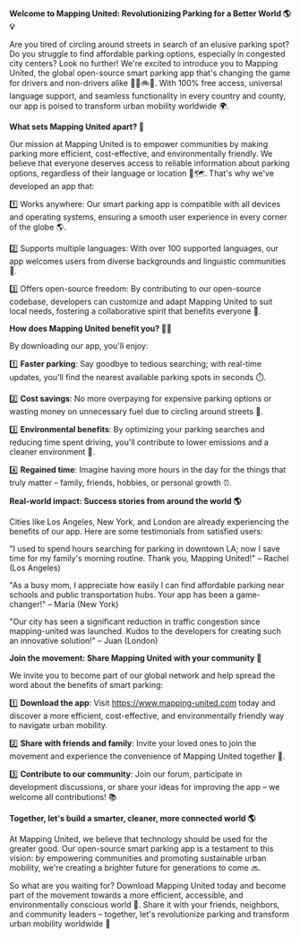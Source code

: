**Welcome to Mapping United: Revolutionizing Parking for a Better World 🌎💡**

Are you tired of circling around streets in search of an elusive parking spot? Do you struggle to find affordable parking options, especially in congested city centers? Look no further! We're excited to introduce you to Mapping United, the global open-source smart parking app that's changing the game for drivers and non-drivers alike 🚗🚌🚲🛫️. With 100% free access, universal language support, and seamless functionality in every country and county, our app is poised to transform urban mobility worldwide 🌍.

**What sets Mapping United apart? 🤔**

Our mission at Mapping United is to empower communities by making parking more efficient, cost-effective, and environmentally friendly. We believe that everyone deserves access to reliable information about parking options, regardless of their language or location 💬🗺️. That's why we've developed an app that:

1️⃣ Works anywhere: Our smart parking app is compatible with all devices and operating systems, ensuring a smooth user experience in every corner of the globe 🌎.

2️⃣ Supports multiple languages: With over 100 supported languages, our app welcomes users from diverse backgrounds and linguistic communities 💬.

3️⃣ Offers open-source freedom: By contributing to our open-source codebase, developers can customize and adapt Mapping United to suit local needs, fostering a collaborative spirit that benefits everyone 🤝.

**How does Mapping United benefit you? 🙋‍♀️**

By downloading our app, you'll enjoy:

1️⃣ **Faster parking**: Say goodbye to tedious searching; with real-time updates, you'll find the nearest available parking spots in seconds ⏱️.

2️⃣ **Cost savings**: No more overpaying for expensive parking options or wasting money on unnecessary fuel due to circling around streets 💸.

3️⃣ **Environmental benefits**: By optimizing your parking searches and reducing time spent driving, you'll contribute to lower emissions and a cleaner environment 🌿.

4️⃣ **Regained time**: Imagine having more hours in the day for the things that truly matter – family, friends, hobbies, or personal growth ⏰.

**Real-world impact: Success stories from around the world 🌎**

Cities like Los Angeles, New York, and London are already experiencing the benefits of our app. Here are some testimonials from satisfied users:

"I used to spend hours searching for parking in downtown LA; now I save time for my family's morning routine. Thank you, Mapping United!" – Rachel (Los Angeles)

"As a busy mom, I appreciate how easily I can find affordable parking near schools and public transportation hubs. Your app has been a game-changer!" – Maria (New York)

"Our city has seen a significant reduction in traffic congestion since mapping-united was launched. Kudos to the developers for creating such an innovative solution!" – Juan (London)

**Join the movement: Share Mapping United with your community 🌟**

We invite you to become part of our global network and help spread the word about the benefits of smart parking:

1️⃣ **Download the app**: Visit https://www.mapping-united.com today and discover a more efficient, cost-effective, and environmentally friendly way to navigate urban mobility.

2️⃣ **Share with friends and family**: Invite your loved ones to join the movement and experience the convenience of Mapping United together 🤝.

3️⃣ **Contribute to our community**: Join our forum, participate in development discussions, or share your ideas for improving the app – we welcome all contributions! 📚

**Together, let's build a smarter, cleaner, more connected world 🌎**

At Mapping United, we believe that technology should be used for the greater good. Our open-source smart parking app is a testament to this vision: by empowering communities and promoting sustainable urban mobility, we're creating a brighter future for generations to come 🔜.

So what are you waiting for? Download Mapping United today and become part of the movement towards a more efficient, accessible, and environmentally conscious world 🌟. Share it with your friends, neighbors, and community leaders – together, let's revolutionize parking and transform urban mobility worldwide 🚀
